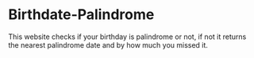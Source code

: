# Birthdate-Palindrome
 This website checks if your birthday is palindrome or not, if not it returns the nearest palindrome date and by how much you missed it.
